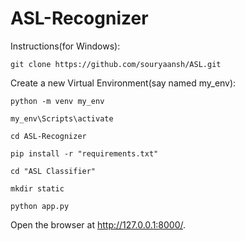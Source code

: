 # ASL-Recognizer

Instructions(for Windows):

`git clone https://github.com/souryaansh/ASL.git`

Create a new Virtual Environment(say named my_env):

`python -m venv my_env`

`my_env\Scripts\activate`

`cd ASL-Recognizer`

`pip install -r "requirements.txt"`

`cd "ASL Classifier"`

`mkdir static`

`python app.py`


Open the browser at http://127.0.0.1:8000/.


